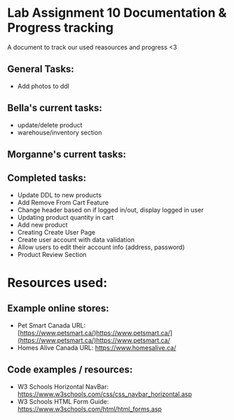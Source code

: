 # Lab Assignment 10 Documentation & Progress tracking 
A document to track our used reasources and progress <3

## General Tasks:
  * Add photos to ddl
    
## Bella's current tasks: 
  * update/delete product
  * warehouse/inventory section
    
## Morganne's current tasks: 
  

## Completed tasks: 
  * Update DDL to new products
  * Add Remove From Cart Feature
  * Change header based on if logged in/out, display logged in user
  * Updating product quantity in cart
  * Add new product
  * Creating Create User Page
  * Create user account with data validation
  * Allow users to edit their account info (address, password)
  * Product Review Section 

# Resources used: 

## Example online stores: 
* Pet Smart Canada URL: [https://www.petsmart.ca/)https://www.petsmart.ca/](https://www.petsmart.ca/)https://www.petsmart.ca/
* Homes Alive Canada URL: https://www.homesalive.ca/

## Code examples / resources:
* W3 Schools Horizontal NavBar: https://www.w3schools.com/css/css_navbar_horizontal.asp
* W3 Schools HTML Form Guide: https://www.w3schools.com/html/html_forms.asp
